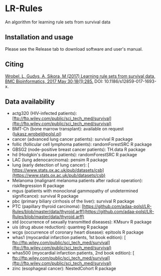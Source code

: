 # LR-Rules
An algorithm for learning rule sets from survival data

## Installation and usage
Please see the Release tab to download software and user's manual. 

## Citing

[Wrobel, L, Gudys, A, Sikora, M (2017) Learning rule sets from survival data, BMC Bioinformatics, 2017 May 30;18(1):285.](https://bmcbioinformatics.biomedcentral.com/articles/10.1186/s12859-017-1693-x) 
DOI: 10.1186/s12859-017-1693-x.

## Data availability

* actg320 (HIV-infected patients): [ftp://ftp.wiley.com/public/sci_tech_med/survival](ftp://ftp.wiley.com/public/sci_tech_med/survival)
* BMT-Ch (bone marrow transplant): available on request (lukasz.wrobel@polsl.pl)
* cancer (advanced lung cancer patients): survival R package
* follic (follicular cell lymphoma patients): randomForestSRC R package
* GBSG2 (node-positive breast cancer patients): TH.data R package
* hd (Hodgkin's disease patients): randomForestSRC R package
* LAC (lung adenocarcinoma): pensim R package
* lung (early detection of lung cancer): [​https://www.stats.ox.ac.uk/pub/datasets/csb](https://www.stats.ox.ac.uk/pub/datasets/csb)
* Melanoma (malignant melanoma patients after radical operation): riskRegression R package
* mgus (patients with monoclonal gammopathy of undetermined significance): survival R package
* pbc (primary biliary cirrhosis of the liver): survival R package
* PTC (papillary thyroid carcinoma): [https://github.com/adaa-polsl/LR-Rules/blob/master/data/thyroid.arff](https://github.com/adaa-polsl/LR-Rules/blob/master/data/thyroid.arff)
* std (occurrence of sexually transmitted diseases): KMsurv R package
* uis (drug abuse reduction): quantreg R package
* wcgs (occurrence of coronary heart disease): epitools R package
* whas1 (myocardial infarction patients, 1st book edition): [​ftp://ftp.wiley.com/public/sci_tech_med/survival](ftp://ftp.wiley.com/public/sci_tech_med/survival)
* whas500 (myocardial infarction patients, 2nd book edition): [​ftp://ftp.wiley.com/public/sci_tech_med/survival](ftp://ftp.wiley.com/public/sci_tech_med/survival)
* zinc (esophageal cancer): NestedCohort R package
